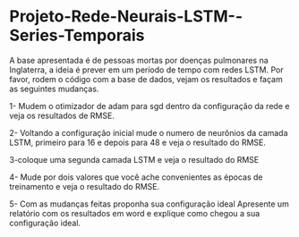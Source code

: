 # Projeto-Rede-Neurais-LSTM--Series-Temporais


A base apresentada é de pessoas mortas por doenças pulmonares na Inglaterra, a ideia é prever em um período de tempo com redes LSTM. Por favor, rodem o código com a base de dados, vejam os resultados e façam as seguintes mudanças.

1- Mudem o otimizador de adam para sgd dentro da configuração da rede e veja os resultados de RMSE.

2- Voltando a configuração inicial mude o numero de neurônios da camada LSTM, primeiro para 16 e depois para 48 e veja o resultado do RMSE.

3-coloque uma segunda camada LSTM e veja o resultado do RMSE

4- Mude por dois valores que você ache convenientes as épocas de treinamento e veja o resultado do RMSE.

5- Com as mudanças feitas proponha sua configuração ideal Apresente um relatório com os resultados em word e explique como chegou a sua configuração ideal.
